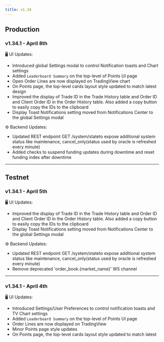 ```yaml
---
title: v1.34
---
```


## Production

### v1.34.1 - April 8th

🖥️ UI Updates:

* Introduced global Settings modal to control Notification toasts and Chart settings
* Added `Leaderboard Summary` on the top-level of Points UI page
* Open Order Lines are now displayed on TradingView chart
* On Points page, the top-level cards layout style updated to match latest design
* Improved the display of Trade ID in the Trade History table and Order ID and Client Order ID in the Order History table. Also added a copy button to easily copy the IDs to the clipboard
* Display Toast Notifications setting moved from Notifications Center to the global Settings modal

⚙️ Backend Updates:

* Updated REST endpoint GET /system/stateto expose additional system status like maintenance, cancel_only(status used by oracle is refreshed every minute)
* Added checks to suspend funding updates during downtime and reset funding index after downtime

***

## Testnet

### v1.34.1 - April 5th

🖥️ UI Updates:

* Improved the display of Trade ID in the Trade History table and Order ID and Client Order ID in the Order History table. Also added a copy button to easily copy the IDs to the clipboard
* Display Toast Notifications setting moved from Notifications Center to the global Settings modal

⚙️ Backend Updates:

* Updated REST endpoint GET /system/stateto expose additional system status like maintenance, cancel_only(status used by oracle is refreshed every minute)
* Remove deprecated 'order_book.{market_name}' WS channel

***

### v1.34.1 - April 4th

🖥️ UI Updates:

* Introduced Settings/User Preferences to control notification toasts and TV Chart settings
* Added `Leaderboard Summary` on the top-level of Points UI page
* Order Lines are now displayed on TradingView
* Minor Points page style updates
* On Points page, the top-level cards layout style updated to match latest


